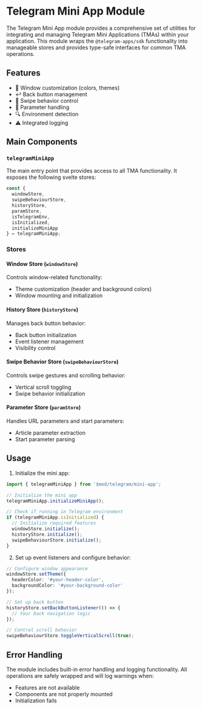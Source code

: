 # Telegram Mini App Module

The Telegram Mini App module provides a comprehensive set of utilities for integrating and managing Telegram Mini Applications (TMAs) within your application. This module wraps the `@telegram-apps/sdk` functionality into manageable stores and provides type-safe interfaces for common TMA operations.

## Features

- 🎨 Window customization (colors, themes)
- ↩️ Back button management
- 🔄 Swipe behavior control
- 📝 Parameter handling
- 🔍 Environment detection
- ⚠️ Integrated logging

## Main Components

### `telegramMiniApp`

The main entry point that provides access to all TMA functionality. It exposes the following svelte stores:

```typescript
const {
  windowStore,
  swipeBehaviourStore,
  historyStore,
  paramStore,
  isTelegramEnv,
  isInitialized,
  initializeMiniApp
} = telegramMiniApp;
```

### Stores

#### Window Store (`windowStore`)
Controls window-related functionality:
- Theme customization (header and background colors)
- Window mounting and initialization

#### History Store (`historyStore`)
Manages back button behavior:
- Back button initialization
- Event listener management
- Visibility control

#### Swipe Behavior Store (`swipeBehaviourStore`)
Controls swipe gestures and scrolling behavior:
- Vertical scroll toggling
- Swipe behavior initialization

#### Parameter Store (`paramStore`)
Handles URL parameters and start parameters:
- Article parameter extraction
- Start parameter parsing

## Usage

1. Initialize the mini app:

```typescript
import { telegramMiniApp } from '$mod/telegram/mini-app';

// Initialize the mini app
telegramMiniApp.initializeMiniApp();

// Check if running in Telegram environment
if (telegramMiniApp.isInitialized) {
  // Initialize required features
  windowStore.initialize();
  historyStore.initialize();
  swipeBehaviourStore.initialize();
}
```

2. Set up event listeners and configure behavior:

```typescript
// Configure window appearance
windowStore.setTheme({
  headerColor: '#your-header-color',
  backgroundColor: '#your-background-color'
});

// Set up back button
historyStore.setBackButtonListener(() => {
  // Your back navigation logic
});

// Control scroll behavior
swipeBehaviourStore.toggleVerticalScroll(true);
```

## Error Handling

The module includes built-in error handling and logging functionality. All operations are safely wrapped and will log warnings when:
- Features are not available
- Components are not properly mounted
- Initialization fails
